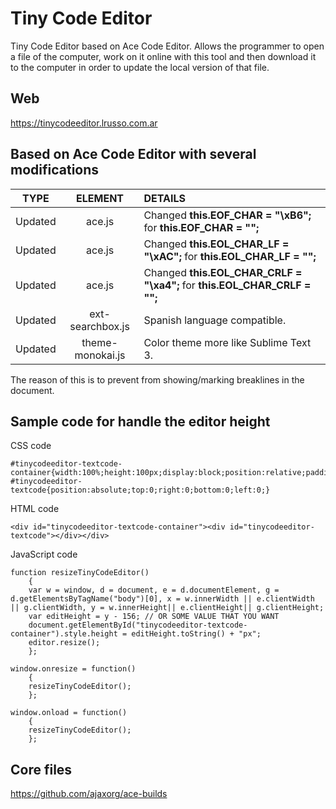 # Tiny Code Editor

Tiny Code Editor based on Ace Code Editor. Allows the programmer to open a file of the computer, work on it online with this tool and then download it to the computer in order to update the local version of that file.

## Web

https://tinycodeeditor.lrusso.com.ar

## Based on Ace Code Editor with several modifications

| TYPE | ELEMENT | DETAILS |
| :------------: | :------------: | :------------ |
| Updated | ace.js | Changed **this.EOF_CHAR = "\xB6";** for **this.EOF_CHAR = "";** |
| Updated | ace.js | Changed **this.EOL_CHAR_LF = "\xAC";** for **this.EOL_CHAR_LF = "";** |
| Updated | ace.js | Changed **this.EOL_CHAR_CRLF = "\xa4";** for **this.EOL_CHAR_CRLF = "";** |
| Updated | ext-searchbox.js | Spanish language compatible. |
| Updated | theme-monokai.js | Color theme more like Sublime Text 3. |

The reason of this is to prevent from showing/marking breaklines in the document.

## Sample code for handle the editor height

CSS code
```
#tinycodeeditor-textcode-container{width:100%;height:100px;display:block;position:relative;padding:0;margin:0}
#tinycodeeditor-textcode{position:absolute;top:0;right:0;bottom:0;left:0;}
```

HTML code
```
<div id="tinycodeeditor-textcode-container"><div id="tinycodeeditor-textcode"></div></div>
```

JavaScript code
```
function resizeTinyCodeEditor()
    {
    var w = window, d = document, e = d.documentElement, g = d.getElementsByTagName("body")[0], x = w.innerWidth || e.clientWidth || g.clientWidth, y = w.innerHeight|| e.clientHeight|| g.clientHeight;
    var editHeight = y - 156; // OR SOME VALUE THAT YOU WANT
    document.getElementById("tinycodeeditor-textcode-container").style.height = editHeight.toString() + "px";
    editor.resize();
    };

window.onresize = function()
    {
    resizeTinyCodeEditor();
    };

window.onload = function()
    {
    resizeTinyCodeEditor();
    };
```

## Core files
https://github.com/ajaxorg/ace-builds
